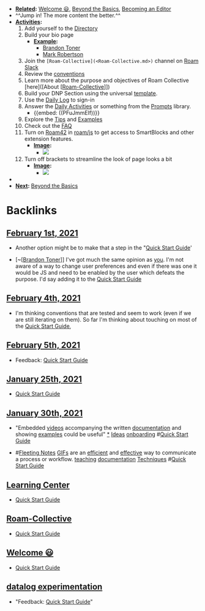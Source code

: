 - **[Related](<Related.md>):** [Welcome 😃](<Welcome 😃.md>), [Beyond the Basics](<Beyond the Basics.md>), [Becoming an Editor](<Becoming an Editor.md>)
- ^^Jump in! The more content the better.^^ 
- **[Activities](<Activities.md>):** 
    1. Add yourself to the [Directory](<Directory.md>)
    2. Build your bio page 
        - **[Example](<Example.md>):**
            - [Brandon Toner](<Brandon Toner.md>)
            - [Mark Robertson](<Mark Robertson.md>)
    3. Join the `[Roam-Collective](<Roam-Collective.md>)` channel on [Roam Slack](<Roam Slack.md>)
    4. Review the [conventions]([Conventions](<Conventions.md>))
    5. Learn more about the purpose and objectives of Roam Collective [here]([About [[Roam-Collective](<About [[Roam-Collective.md>)]])
    6. Build your DNP Section using the universal [template](((qONZuXh3Y))). 
    7. Use the [Daily Log](<Daily Log.md>) to sign-in
    8. Answer the [Daily Activities](<Daily Activities.md>) or something from the [Prompts](<Prompts.md>) library.
        - {{embed: ((PFuJmmElf))}}
    9. Explore the [Tips](<Tips.md>) and [Examples]([Example](<Example.md>))
    10. Check out the [FAQ](<FAQ.md>)
    11. Turn on [Roam42](<Roam42.md>) in [roam/js](<roam/js.md>) to get access to SmartBlocks and other extension features.
        - **[Image](<Image.md>):**
            - ![](https://firebasestorage.googleapis.com/v0/b/firescript-577a2.appspot.com/o/imgs%2Fapp%2FRoam-Collective%2FC_mXpbJdvu.png?alt=media&token=3eab2cc4-3674-45ff-bc9f-67187b16cd81)
    12. Turn off brackets to streamline the look of page looks a bit
        - **[Image](<Image.md>):**
            - ![](https://firebasestorage.googleapis.com/v0/b/firescript-577a2.appspot.com/o/imgs%2Fapp%2FRoam-Collective%2FXsnU1mv_dy.png?alt=media&token=63269f48-46bd-4f82-ad37-dfe19277e68d)
- 
- **[Next](<Next.md>):** [Beyond the Basics](<Beyond the Basics.md>)

# Backlinks
## [February 1st, 2021](<February 1st, 2021.md>)
- Another option might be to make that a step in the "[Quick Start Guide](<Quick Start Guide.md>)'

- [~[[Brandon Toner](<~[[Brandon Toner.md>)]] I've got much the same opinion as [you](((kf11cjKz3))). I'm not aware of a way to change user preferences and even if there was one it would be JS and need to be enabled by the user which defeats the purpose. I'd say adding it to the [Quick Start Guide](<Quick Start Guide.md>)

## [February 4th, 2021](<February 4th, 2021.md>)
- I'm thinking conventions that are tested and seem to work (even if we are still iterating on them). So far I'm thinking about touching on most of the [Quick Start Guide](<Quick Start Guide.md>),

## [February 5th, 2021](<February 5th, 2021.md>)
- Feedback: [Quick Start Guide](<Quick Start Guide.md>)

## [January 25th, 2021](<January 25th, 2021.md>)
- [Quick Start Guide](<Quick Start Guide.md>)

## [January 30th, 2021](<January 30th, 2021.md>)
- "Embedded [videos](<videos.md>) accompanying the written [documentation](<documentation.md>) and showing [examples](<examples.md>) could be useful" [*](((nwqDQY2hP))) [Ideas](<Ideas.md>) [onboarding](<onboarding.md>) #[Quick Start Guide](<Quick Start Guide.md>)

- #[Fleeting Notes](<Fleeting Notes.md>) [GIFs](<GIFs.md>) are an [efficient](<efficient.md>) and [effective](<effective.md>) way to communicate a process or workflow. [teaching](<teaching.md>) [documentation](<documentation.md>) [Techniques](<Techniques.md>) #[Quick Start Guide](<Quick Start Guide.md>)

## [Learning Center](<Learning Center.md>)
- [Quick Start Guide](<Quick Start Guide.md>)

## [Roam-Collective](<Roam-Collective.md>)
- [Quick Start Guide](<Quick Start Guide.md>)

## [Welcome 😃](<Welcome 😃.md>)
- [Quick Start Guide](<Quick Start Guide.md>)

## [datalog experimentation](<datalog experimentation.md>)
- "Feedback: [Quick Start Guide](<Quick Start Guide.md>)"

